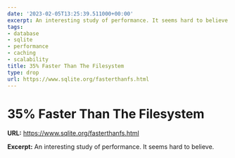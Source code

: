 ```yaml
---
date: '2023-02-05T13:25:39.511000+00:00'
excerpt: An interesting study of performance. It seems hard to believe.
tags:
- database
- sqlite
- performance
- caching
- scalability
title: 35% Faster Than The Filesystem
type: drop
url: https://www.sqlite.org/fasterthanfs.html
---
```


# 35% Faster Than The Filesystem

**URL:** https://www.sqlite.org/fasterthanfs.html

**Excerpt:** An interesting study of performance. It seems hard to believe.
